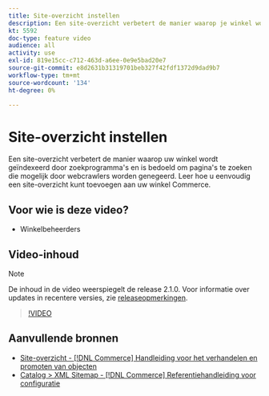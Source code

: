 ```yaml
---
title: Site-overzicht instellen
description: Een site-overzicht verbetert de manier waarop je winkel wordt geïndexeerd door zoekmachines. Leer hoe u een site-overzicht kunt instellen voor uw [!DNL Commerce] Bewaren in de Admin.
kt: 5592
doc-type: feature video
audience: all
activity: use
exl-id: 819e15cc-c712-463d-a6ee-0e9e5bad20e7
source-git-commit: e8d2631b31319701beb327f42fdf1372d9dad9b7
workflow-type: tm+mt
source-wordcount: '134'
ht-degree: 0%

---
```


# Site-overzicht instellen

Een site-overzicht verbetert de manier waarop uw winkel wordt geïndexeerd door zoekprogramma&#39;s en is bedoeld om pagina&#39;s te zoeken die mogelijk door webcrawlers worden genegeerd. Leer hoe u eenvoudig een site-overzicht kunt toevoegen aan uw winkel Commerce.

## Voor wie is deze video?

- Winkelbeheerders

## Video-inhoud

>[!NOTE]
>
>De inhoud in de video weerspiegelt de release 2.1.0. Voor informatie over updates in recentere versies, zie [releaseopmerkingen](https://experienceleague.adobe.com/docs/commerce-operations/release/notes/overview.html).

>[!VIDEO](https://video.tv.adobe.com/v/35748?quality=12&learn=on)

## Aanvullende bronnen

- [Site-overzicht - [!DNL Commerce] Handleiding voor het verhandelen en promoten van objecten](https://experienceleague.adobe.com/docs/commerce-admin/marketing/seo/sitemap-xml.html)
- [Catalog > XML Sitemap - [!DNL Commerce] Referentiehandleiding voor configuratie](https://experienceleague.adobe.com/docs/commerce-admin/config/catalog/xml-sitemap.html)
